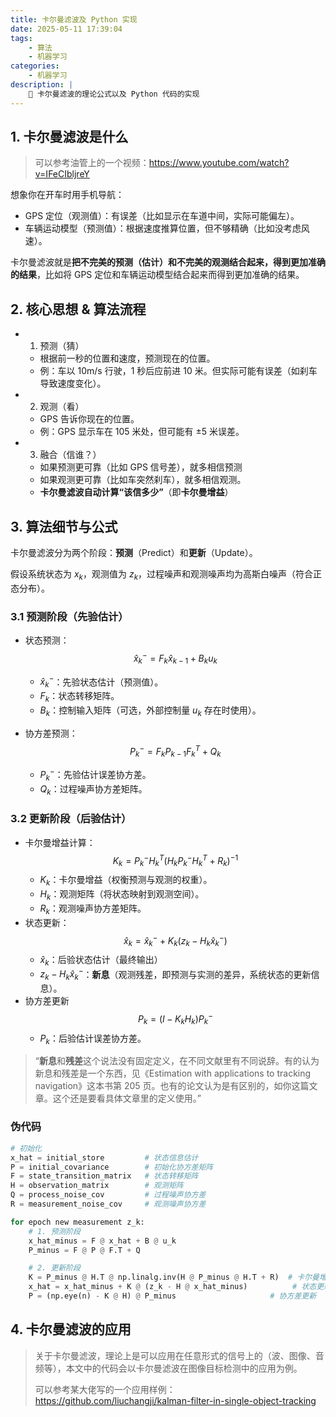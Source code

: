 ```yaml
---
title: 卡尔曼滤波及 Python 实现
date: 2025-05-11 17:39:04
tags:
    - 算法
    - 机器学习
categories:
    - 机器学习
description: |
    📶 卡尔曼滤波的理论公式以及 Python 代码的实现
--- 
```


## 1. 卡尔曼滤波是什么
> 可以参考油管上的一个视频：https://www.youtube.com/watch?v=IFeCIbljreY

想象你在开车时用手机导航：
- GPS 定位（观测值）：有误差（比如显示在车道中间，实际可能偏左）。
- 车辆运动模型（预测值）：根据速度推算位置，但不够精确（比如没考虑风速）。

卡尔曼滤波就是**把不完美的预测（估计）和不完美的观测结合起来，得到更加准确的结果**，比如将 GPS 定位和车辆运动模型结合起来而得到更加准确的结果。

## 2. 核心思想 & 算法流程
- 1. 预测（猜）
  - 根据前一秒的位置和速度，预测现在的位置。
  - 例：车以 10m/s 行驶，1 秒后应前进 10 米。但实际可能有误差（如刹车导致速度变化）。
- 2. 观测（看）
  - GPS 告诉你现在的位置。
  - 例：GPS 显示车在 105 米处，但可能有 $\pm 5$ 米误差。
- 3. 融合（信谁？）
  - 如果预测更可靠（比如 GPS 信号差），就多相信预测
  - 如果观测更可靠（比如车突然刹车），就多相信观测。
  - **卡尔曼滤波自动计算“该信多少”**（即**卡尔曼增益**）

## 3. 算法细节与公式
卡尔曼滤波分为两个阶段：**预测**（Predict）和**更新**（Update）。

假设系统状态为 $x_k$，观测值为 $z_k$，过程噪声和观测噪声均为高斯白噪声（符合正态分布）。

### 3.1 预测阶段（先验估计）
- 状态预测：
$$\hat{x}_k^- = F_k \hat{x}_{k-1} + B_k u_k$$

  - $\hat{x}_k^-$：先验状态估计（预测值）。
  - $F_k$：状态转移矩阵。
  - $B_k$：控制输入矩阵（可选，外部控制量 $u_k$ 存在时使用）。
- 协方差预测：
$$P^-_k = F_k P_{k-1} F_k^T + Q_k$$
  - $P^-_k$：先验估计误差协方差。
  - $Q_k$：过程噪声协方差矩阵。

### 3.2 更新阶段（后验估计）
- 卡尔曼增益计算：
$$K_k = P_k^- H_k^T (H_k P_k^- H_k^T + R_k)^{-1}$$
  - $K_k$：卡尔曼增益（权衡预测与观测的权重）。
  - $H_k$：观测矩阵（将状态映射到观测空间）。
  - $R_k$：观测噪声协方差矩阵。
- 状态更新：
$$\hat{x}_k = \hat{x}_k^- + K_k (z_k - H_k \hat{x}_k^-)$$
  - $\hat{x}_k$：后验状态估计（最终输出）
  - $z_k - H_k \hat{x}_k^-$：**新息**（观测残差，即预测与实测的差异，系统状态的更新信息）。
- 协方差更新
$$P_k = (I-K_k H_k)P_k^-$$
  - $P_k$：后验估计误差协方差。

> “**新息**和**残差**这个说法没有固定定义，在不同文献里有不同说辞。有的认为新息和残差是一个东西，见《Estimation with applications to tracking navigation》这本书第 205 页。也有的论文认为是有区别的，如你这篇文章。这个还是要看具体文章里的定义使用。”

### 伪代码
```python
# 初始化
x_hat = initial_store         # 状态信息估计
P = initial_covariance        # 初始化协方差矩阵
F = state_transition_matrix   # 状态转移矩阵
H = observation_matrix        # 观测矩阵
Q = process_noise_cov         # 过程噪声协方差
R = measurement_noise_cov     # 观测噪声协方差

for epoch new measurement z_k:
    # 1. 预测阶段
    x_hat_minus = F @ x_hat + B @ u_k
    P_minus = F @ P @ F.T + Q

    # 2. 更新阶段
    K = P_minus @ H.T @ np.linalg.inv(H @ P_minus @ H.T + R)  # 卡尔曼增益
    x_hat = x_hat_minus + K @ (z_k - H @ x_hat_minus)          # 状态更新
    P = (np.eye(n) - K @ H) @ P_minus                     # 协方差更新
```

## 4. 卡尔曼滤波的应用
> 关于卡尔曼滤波，理论上是可以应用在任意形式的信号上的（波、图像、音频等），本文中的代码会以卡尔曼滤波在图像目标检测中的应用为例。
>
> 可以参考某大佬写的一个应用样例：https://github.com/liuchangji/kalman-filter-in-single-object-tracking